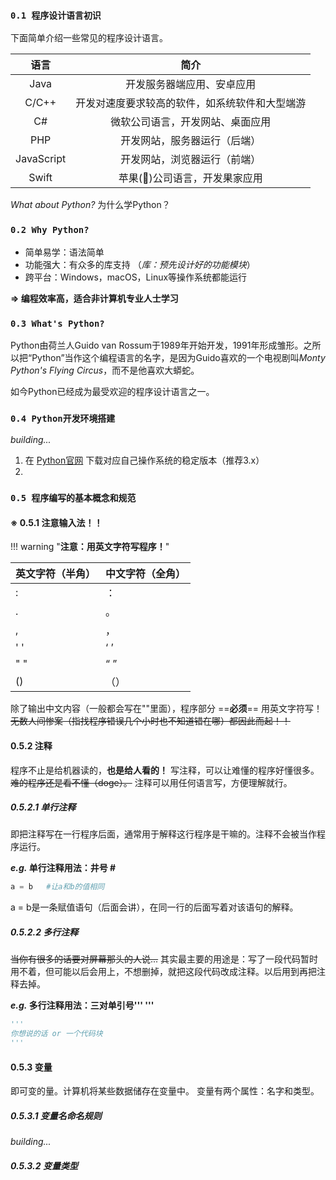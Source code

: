 ### `0.1 程序设计语言初识`

下面简单介绍一些常见的程序设计语言。

|语言|简介|
|:---:|:---:|
|Java|开发服务器端应用、安卓应用|
|C/C++|开发对速度要求较高的软件，如系统软件和大型端游|
|C#|微软公司语言，开发网站、桌面应用|
|PHP|开发网站，服务器运行（后端）|
|JavaScript|开发网站，浏览器运行（前端）|
|Swift|苹果()公司语言，开发果家应用|

*What about Python?* 为什么学Python？

### `0.2 Why Python?`
 
- 简单易学：语法简单
- 功能强大：有众多的库支持
（*库：预先设计好的功能模块*）
- 跨平台：Windows，macOS，Linux等操作系统都能运行

**$⇒$ 编程效率高，适合非计算机专业人士学习**

### `0.3 What's Python?`

Python由荷兰人Guido van Rossum于1989年开始开发，1991年形成雏形。之所以把“Python”当作这个编程语言的名字，是因为Guido喜欢的一个电视剧叫*Monty Python's Flying Circus*，而不是他喜欢大蟒蛇。

如今Python已经成为最受欢迎的程序设计语言之一。

### `0.4 Python开发环境搭建`
*building...*

1. 在 [Python官网](https://www.python.org "python.org") 下载对应自己操作系统的稳定版本（推荐3.x）
2. 

### `0.5 程序编写的基本概念和规范`

#### ※ 0.5.1 注意输入法！！

!!! warning "**注意：用英文字符写程序！**"

|英文字符（半角）|中文字符（全角）|
|:---|:---|
|:|：|
|.|。|
|,|，|
|' '|‘ ’|
|" "|“ ”|
|()|（）|

除了输出中文内容（一般都会写在""里面），程序部分 ==**必须**== 用英文字符写！~~无数人间惨案（指找程序错误几个小时也不知道错在哪）都因此而起！！~~

#### 0.5.2 注释

程序不止是给机器读的，**也是给人看的！**
写注释，可以让难懂的程序好懂很多。~~难的程序还是看不懂（doge）。~~
注释可以用任何语言写，方便理解就行。

##### 0.5.2.1 单行注释
即把注释写在一行程序后面，通常用于解释这行程序是干嘛的。注释不会被当作程序运行。

***e.g.* 单行注释用法：井号 #**
```python
a = b   #让a和b的值相同
```
a = b是一条赋值语句（后面会讲），在同一行的后面写着对该语句的解释。

##### 0.5.2.2 多行注释
~~当你有很多的话要对屏幕那头的人说...~~
其实最主要的用途是：写了一段代码暂时用不着，但可能以后会用上，不想删掉，就把这段代码改成注释。以后用到再把注释去掉。

***e.g.* 多行注释用法：三对单引号''' '''**
```python
'''
你想说的话 or 一个代码块
'''
```

#### 0.5.3 变量

即可变的量。计算机将某些数据储存在变量中。
变量有两个属性：名字和类型。

##### 0.5.3.1 变量名命名规则
*building...*
##### 0.5.3.2 变量类型

